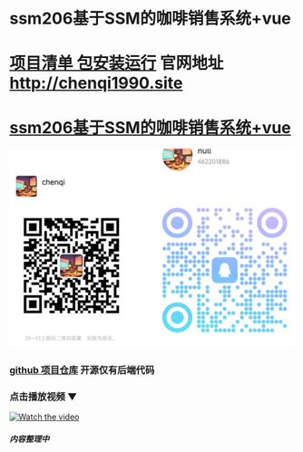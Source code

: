 # ssm206基于SSM的咖啡销售系统+vue


# [项目清单 包安装运行](http://chenqi1990.site) 官网地址 http://chenqi1990.site

# [ssm206基于SSM的咖啡销售系统+vue](https://github.com/GraduationProject-springboot/)

![picture](https://raw.githubusercontent.com/GraduationProject-springboot/.github/main/img/wx.png)

### [github 项目仓库](https://github.com/GraduationProject-springboot/allSpringbootProjects) 开源仅有后端代码

### 点击播放视频 ▼
[![Watch the video](https://i.sstatic.net/Vp2cE.png)](https://www.bilibili.com/video/BV1gn8XeNE2J?p=5)

#####   内容整理中  











